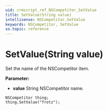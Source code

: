 ```yaml
---
uid: crmscript_ref_NSCompetitor_SetValue
title: SetValue(String value)
intellisense: NSCompetitor.SetValue
keywords: NSCompetitor, SetValue
so.topic: reference
---
```


# SetValue(String value)

Set the name of the NSCompetitor item.

**Parameter:** 
* **value** String NSCompetitor name.

```crmscript
NSCompetitor thing;
thing.SetValue("frotz");
```

